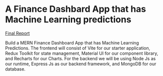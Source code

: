 # A Finance Dashbard App that has Machine Learning predictions

[Final Report](https://drive.google.com/file/d/1NnKy9WKK76iiXcMyc7Ofno3VKvVmlqGu/view?usp=sharing)

Build a MERN Finance Dashboard App that has Machine Learning Predictions. The frontend will consist of Vite for our starter application, Redux Toolkit for state management, Material UI for our component library, and Recharts for our Charts. For the backend we will be using Node Js as our runtime, Express Js as our backend framework, and MongoDB for our database.

